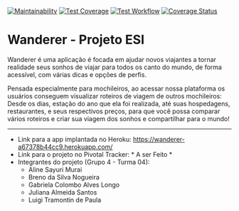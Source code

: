 [![Maintainability](https://api.codeclimate.com/v1/badges/95a1b561fd300df4b44c/maintainability)](https://codeclimate.com/github/luigi0t/ESI-Wanderer/maintainability)
[![Test Coverage](https://api.codeclimate.com/v1/badges/95a1b561fd300df4b44c/test_coverage)](https://codeclimate.com/github/luigi0t/ESI-Wanderer/test_coverage)
[![Test Workflow](https://github.com/luigi0t/ESI-Wanderer/actions/workflows/test.yml/badge.svg?branch=master)](https://github.com/luigi0t/ESI-Wanderer/actions/workflows/test.yml)
[![Coverage Status](https://coveralls.io/repos/github/luigi0t/ESI-Wanderer/badge.svg)](https://coveralls.io/github/luigi0t/ESI-Wanderer)

# Wanderer - Projeto ESI

Wanderer é uma aplicação é focada em ajudar novos viajantes a tornar realidade seus sonhos de viajar para todos os canto do mundo, de forma acessível, com várias dicas e opções de perfis.

Pensada especialmente para mochileiros, ao acessar nossa plataforma os usuários conseguem visualizar roteiros de viagem de outros mochileiros: Desde os dias, estação do ano que ela foi realizada, até suas hospedagens, restaurantes, e seus respectivos preços, para que você possa comparar vários roteiros e criar sua viagem dos sonhos e compartilhar para o mundo!

--- 

- Link para a app implantada no Heroku: https://wanderer-a67378b44cc9.herokuapp.com/
- Link para o projeto no Pivotal Tracker: * A ser Feito *
- Integrantes do projeto (Grupo 4 - Turma 04):
  - Aline Sayuri Murai
  - Breno da Silva Nogueira
  - Gabriela Colombo Alves Longo
  - Juliana Almeida Santos
  - Luigi Tramontin de Paula
